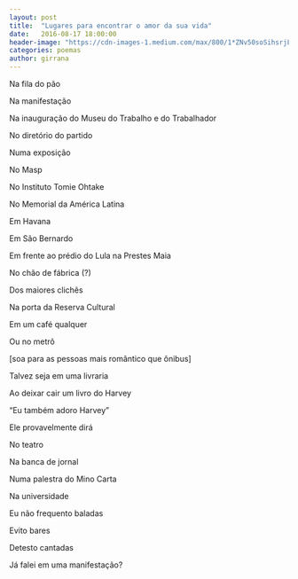 ```yaml
---
layout: post
title:  "Lugares para encontrar o amor da sua vida"
date:   2016-08-17 18:00:00
header-image: "https://cdn-images-1.medium.com/max/800/1*ZNv50soSihsrjL54GHT7Hg.jpeg"
categories: poemas
author: girrana
---
```

Na fila do pão

Na manifestação

Na inauguração do Museu do Trabalho e do Trabalhador

No diretório do partido


Numa exposição

No Masp

No Instituto Tomie Ohtake 

No Memorial da América Latina


Em Havana

Em São Bernardo

Em frente ao prédio do Lula na Prestes Maia

No chão de fábrica (?)


Dos maiores clichês

Na porta da Reserva Cultural

Em um café qualquer 

Ou no metrô 

 [soa para as pessoas mais romântico que ônibus]
 
 
Talvez seja em uma livraria

Ao deixar cair um livro do Harvey

 “Eu também adoro Harvey”
 
 Ele provavelmente dirá
 
 
No teatro

Na banca de jornal 

Numa palestra do Mino Carta

Na universidade


Eu não frequento baladas

Evito bares

Detesto cantadas

Já falei em uma manifestação?
